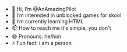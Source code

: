 - 👋 Hi, I’m @AnAmazingPilot
- 👀 I’m interested in unblocked games for skool
- 🌱 I’m currently learning HTML
- 📫 How to reach me it's simple, you don't
- 😄 Pronouns: he/him
- ⚡ Fun fact: i am a person

<!---
AnAmazingPilot/AnAmazingPilot is a ✨ special ✨ repository because its `README.md` (this file) appears on your GitHub profile.
You can click the Preview link to take a look at your changes.
--->
